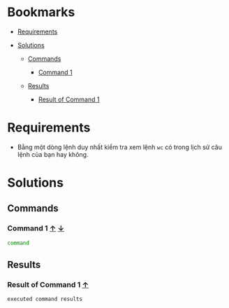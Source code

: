 <a name="bookmarks"/>

# Bookmarks

- [Requirements](#requirements)

- [Solutions](#solutions)

  - [Commands](#commands)
    - [Command 1](#command-1)

  - [Results](#results)
    - [Result of Command 1](#result-1)


<a name="requirements"/>

# Requirements

- Bằng một dòng lệnh duy nhất kiểm tra xem lệnh `wc` có trong lịch sử câu lệnh của bạn hay không.

<a name="solutions"/>

# Solutions 

<a name="commands"/>

## Commands

<a name="command-1"/>

### Command 1 [↑](#bookmarks) [↓](#result-1)

```sh
command
```

<a name="results"/>

## Results

<a name="result-1"/>

### Result of Command 1 [↑](#command-1)

```sh
executed command results
```
